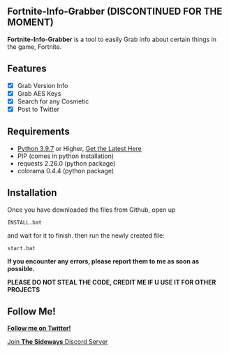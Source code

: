## **Fortnite-Info-Grabber (DISCONTINUED FOR THE MOMENT)**
**Fortnite-Info-Grabber** is a tool to easily Grab info about certain things in the game, Fortnite.
## **Features**
- [x] Grab Version Info
- [x] Grab AES Keys
- [x] Search for any Cosmetic
- [x] Post to Twitter
## **Requirements**
- [Python 3.9.7](https://www.python.org/downloads/release/python-397/) or Higher, [Get the Latest Here](https://www.python.org/ftp/python/3.10.0/python-3.10.0-amd64.exe)
- PIP (comes in python installation)
- requests 2.26.0 (python package)
- colorama 0.4.4 (python package)
## **Installation**
Once you have downloaded the files from Github, open up 
```
INSTALL.bat
```
and wait for it to finish.
then run the newly created file:
```
start.bat
```
**If you encounter any errors, please report them to me as soon as possible.**


**PLEASE DO NOT STEAL THE CODE, CREDIT ME IF U USE IT FOR OTHER PROJECTS**

## **Follow Me!**
[**Follow me on Twitter!**](https://twitter.com/xdFNLeaks)

[Join **The Sideways** Discord Server](https://discord.gg/5Z5p2GEMS5)
